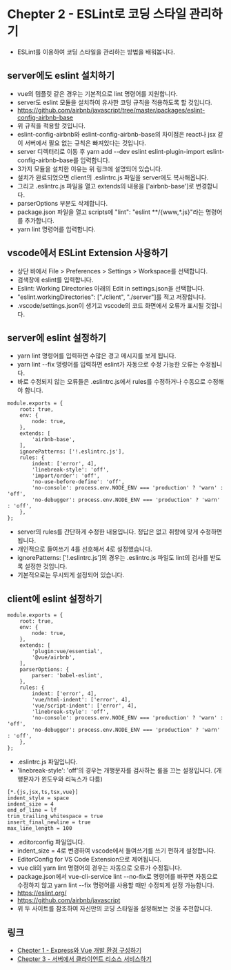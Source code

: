 # Chepter 2 - ESLint로 코딩 스타일 관리하기
- ESLint를 이용하여 코딩 스타일을 관리하는 방법을 배워봅니다.
## server에도 eslint 설치하기
- vue의 템플릿 같은 경우는 기본적으로 lint 명령어를 지원합니다.
- server도 eslint 모듈을 설치하여 유사한 코딩 규칙을 적용하도록 할 것입니다.
- https://github.com/airbnb/javascript/tree/master/packages/eslint-config-airbnb-base
- 위 규칙을 적용할 것입니다.
- eslint-config-airbnb와 eslint-config-airbnb-base의 차이점은 react나 jsx 같이 서버에서 필요 없는 규칙은 빠져있다는 것입니다.
- server 디렉터리로 이동 후 yarn add --dev eslint eslint-plugin-import eslint-config-airbnb-base를 입력합니다.
- 3가지 모듈을 설치한 이유는 위 링크에 설명되어 있습니다.
- 설치가 완료되었으면 client의 .eslintrc.js 파일을 server에도 복사해옵니다.
- 그리고 .eslintrc.js 파일을 열고 extends의 내용을 ['airbnb-base']로 변경합니다.
- parserOptions 부분도 삭제합니다.
- package.json 파일을 열고 scripts에 "lint": "eslint **/{www,*.js}"라는 명령어를 추가합니다.
- yarn lint 명령어를 입력합니다.
## vscode에서 ESLint Extension 사용하기
- 상단 바에서 File > Preferences > Settings > Workspace를 선택합니다.
- 검색창에 eslint를 입력합니다.
- Eslint: Working Directories 아래의 Edit in settings.json을 선택합니다.
- "eslint.workingDirectories": ["./client", "./server"]를 적고 저장합니다.
- .vscode/settings.json이 생기고 vscode의 코드 화면에서 오류가 표시될 것입니다.
## server에 eslint 설정하기
- yarn lint 명령어를 입력하면 수많은 경고 메시지를 보게 됩니다.
- yarn lint --fix 명령어를 입력하면 eslint가 자동으로 수정 가능한 오류는 수정됩니다.
- 바로 수정되지 않는 오류들은 .eslintrc.js에서 rules를 수정하거나 수동으로 수정해야 합니다.
```
module.exports = {
    root: true,
    env: {
        node: true,
    },
    extends: [
        'airbnb-base',
    ],
    ignorePatterns: ['!.eslintrc.js'],
    rules: {
        indent: ['error', 4],
        'linebreak-style': 'off',
        'import/order': 'off',
        'no-use-before-define': 'off',
        'no-console': process.env.NODE_ENV === 'production' ? 'warn' : 'off',
        'no-debugger': process.env.NODE_ENV === 'production' ? 'warn' : 'off',
    },
};
```
- server의 rules를 간단하게 수정한 내용입니다. 정답은 없고 취향에 맞게 수정하면 됩니다.
- 개인적으로 들여쓰기 4를 선호해서 4로 설정했습니다.
- ignorePatterns: ['!.eslintrc.js']의 경우는 .eslintrc.js 파일도 lint의 검사를 받도록 설정한 것입니다.
- 기본적으로는 무시되게 설정되어 있습니다.
## client에 eslint 설정하기
```
module.exports = {
    root: true,
    env: {
        node: true,
    },
    extends: [
        'plugin:vue/essential',
        '@vue/airbnb',
    ],
    parserOptions: {
        parser: 'babel-eslint',
    },
    rules: {
        indent: ['error', 4],
        'vue/html-indent': ['error', 4],
        'vue/script-indent': ['error', 4],
        'linebreak-style': 'off',
        'no-console': process.env.NODE_ENV === 'production' ? 'warn' : 'off',
        'no-debugger': process.env.NODE_ENV === 'production' ? 'warn' : 'off',
    },
};

```
- .eslintrc.js 파일입니다.
- 'linebreak-style': 'off'의 경우는 개행문자를 검사하는 룰을 끄는 설정입니다. (개행문자가 윈도우와 리눅스가 다름)
```
[*.{js,jsx,ts,tsx,vue}]
indent_style = space
indent_size = 4
end_of_line = lf
trim_trailing_whitespace = true
insert_final_newline = true
max_line_length = 100
```
- .editorconfig 파일입니다.
- indent_size = 4로 변경하여 vscode에서 들여쓰기를 쓰기 편하게 설정합니다.
- EditorConfig for VS Code Extension으로 제어됩니다.
- vue cli의 yarn lint 명령어의 경우는 자동으로 오류가 수정됩니다.
- package.json에서 vue-cli-service lint --no-fix로 명령어를 바꾸면 자동으로 수정하지 않고
yarn lint --fix 명령어를 사용할 때만 수정되게 설정 가능합니다.
- https://eslint.org/
- https://github.com/airbnb/javascript
- 위 두 사이트를 참조하여 자신만의 코딩 스타일을 설정해보는 것을 추천합니다.
## 링크
- [Chepter 1 - Express와 Vue 개발 환경 구성하기](https://github.com/windbella/portfolio-challenge/tree/master/ch1)
- [Chepter 3 - 서버에서 클라이언트 리소스 서비스하기](https://github.com/windbella/portfolio-challenge/tree/master/ch3)

